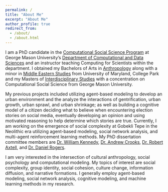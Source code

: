 ```yaml
---
permalink: /
title: "About Me"
excerpt: "About Me"
author_profile: true
redirect_from: 
  - /about/
  - /about.html
---
```


I am a PhD candidate in the [Computational Social Science Program](https://science.gmu.edu/academics/departments-units/computational-data-sciences/computational-social-science-phd) at George Mason University’s [Department of Computational and Data Sciences](https://science.gmu.edu/academics/departments-units/computational-data-sciences) and an instructor teaching Computing for Scientists within the department. I obtained my Bachelors of Arts in [Anthropology](https://anth.umd.edu/) along with a minor in [Middle Eastern Studies](http://history.umd.edu/undergraduate/programs/middleeast) from University of Maryland, College Park and my Masters of [Interdisciplinary Studies](https://mais.gmu.edu/programs/la-mais-isin-css) with a concentration on Computational Social Science from George Mason University.

My previous projects included utilizing agent-based modeling to develop an urban environment and the analyze the interactions of gentrification, urban growth, urban sprawl, and urban shrinkage; as well as building a cognitive model of a citizen deciding what to believe when encountering election stories on social media, eventually developing an opinion and using motivated reasoning to help determine which stories are true. Currently, I am working on the emergence of social complexity at Gobekli Tepe in the Neolithic era utilizing agent-based modeling, social network analysis, and multi-agent reinforcement learning methods. My PhD dissertation committee members are [Dr. William Kennedy](http://www.mllab.com/), [Dr. Andrew Crooks](https://www.gisagents.org/p/about-gis-and-agent-based-modeling.html), [Dr. Robert Axtell](http://css1.gmu.edu/~axtell/Rob/Home.html), and [Dr. Daniel Rogers](https://profiles.si.edu/display/nRogersd6202005).

I am very interested in the intersection of cultural anthropology, social psychology and computational modeling. My topics of interest are social complexity, group identity, social cohesion, culture change, information diffusion, and narrative formations. I generally employ agent-based modeling, social network analysis, cognitive modeling, and machine learning methods in my research. 



<!--
Getting started
======
1. Register a GitHub account if you don't have one and confirm your e-mail (required!)
1. Fork [this repository](https://github.com/academicpages/academicpages.github.io) by clicking the "fork" button in the top right. 
1. Go to the repository's settings (rightmost item in the tabs that start with "Code", should be below "Unwatch"). Rename the repository "[your GitHub username].github.io", which will also be your website's URL.
1. Set site-wide configuration and create content & metadata (see below -- also see [this set of diffs](http://archive.is/3TPas) showing what files were changed to set up [an example site](https://getorg-testacct.github.io) for a user with the username "getorg-testacct")
1. Upload any files (like PDFs, .zip files, etc.) to the files/ directory. They will appear at https://[your GitHub username].github.io/files/example.pdf.  
1. Check status by going to the repository settings, in the "GitHub pages" section

Site-wide configuration
------
The main configuration file for the site is in the base directory in [_config.yml](https://github.com/academicpages/academicpages.github.io/blob/master/_config.yml), which defines the content in the sidebars and other site-wide features. You will need to replace the default variables with ones about yourself and your site's github repository. The configuration file for the top menu is in [_data/navigation.yml](https://github.com/academicpages/academicpages.github.io/blob/master/_data/navigation.yml). For example, if you don't have a portfolio or blog posts, you can remove those items from that navigation.yml file to remove them from the header. 

Create content & metadata
------
For site content, there is one markdown file for each type of content, which are stored in directories like _publications, _talks, _posts, _teaching, or _pages. For example, each talk is a markdown file in the [_talks directory](https://github.com/academicpages/academicpages.github.io/tree/master/_talks). At the top of each markdown file is structured data in YAML about the talk, which the theme will parse to do lots of cool stuff. The same structured data about a talk is used to generate the list of talks on the [Talks page](https://academicpages.github.io/talks), each [individual page](https://academicpages.github.io/talks/2012-03-01-talk-1) for specific talks, the talks section for the [CV page](https://academicpages.github.io/cv), and the [map of places you've given a talk](https://academicpages.github.io/talkmap.html) (if you run this [python file](https://github.com/academicpages/academicpages.github.io/blob/master/talkmap.py) or [Jupyter notebook](https://github.com/academicpages/academicpages.github.io/blob/master/talkmap.ipynb), which creates the HTML for the map based on the contents of the _talks directory).

--->